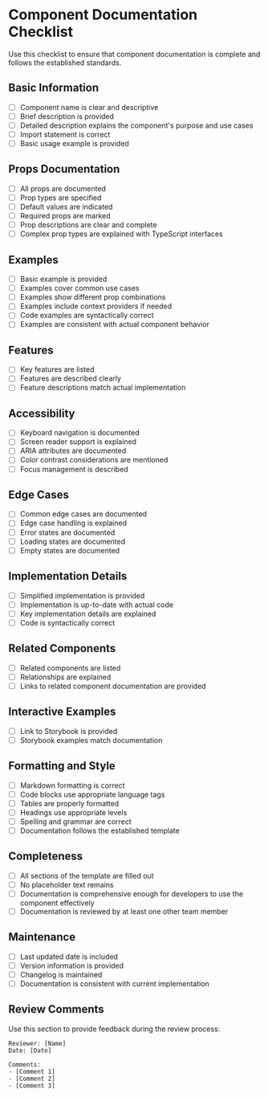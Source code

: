 # Component Documentation Checklist

Use this checklist to ensure that component documentation is complete and follows the established standards.

## Basic Information

- [ ] Component name is clear and descriptive
- [ ] Brief description is provided
- [ ] Detailed description explains the component's purpose and use cases
- [ ] Import statement is correct
- [ ] Basic usage example is provided

## Props Documentation

- [ ] All props are documented
- [ ] Prop types are specified
- [ ] Default values are indicated
- [ ] Required props are marked
- [ ] Prop descriptions are clear and complete
- [ ] Complex prop types are explained with TypeScript interfaces

## Examples

- [ ] Basic example is provided
- [ ] Examples cover common use cases
- [ ] Examples show different prop combinations
- [ ] Examples include context providers if needed
- [ ] Code examples are syntactically correct
- [ ] Examples are consistent with actual component behavior

## Features

- [ ] Key features are listed
- [ ] Features are described clearly
- [ ] Feature descriptions match actual implementation

## Accessibility

- [ ] Keyboard navigation is documented
- [ ] Screen reader support is explained
- [ ] ARIA attributes are documented
- [ ] Color contrast considerations are mentioned
- [ ] Focus management is described

## Edge Cases

- [ ] Common edge cases are documented
- [ ] Edge case handling is explained
- [ ] Error states are documented
- [ ] Loading states are documented
- [ ] Empty states are documented

## Implementation Details

- [ ] Simplified implementation is provided
- [ ] Implementation is up-to-date with actual code
- [ ] Key implementation details are explained
- [ ] Code is syntactically correct

## Related Components

- [ ] Related components are listed
- [ ] Relationships are explained
- [ ] Links to related component documentation are provided

## Interactive Examples

- [ ] Link to Storybook is provided
- [ ] Storybook examples match documentation

## Formatting and Style

- [ ] Markdown formatting is correct
- [ ] Code blocks use appropriate language tags
- [ ] Tables are properly formatted
- [ ] Headings use appropriate levels
- [ ] Spelling and grammar are correct
- [ ] Documentation follows the established template

## Completeness

- [ ] All sections of the template are filled out
- [ ] No placeholder text remains
- [ ] Documentation is comprehensive enough for developers to use the component effectively
- [ ] Documentation is reviewed by at least one other team member

## Maintenance

- [ ] Last updated date is included
- [ ] Version information is provided
- [ ] Changelog is maintained
- [ ] Documentation is consistent with current implementation

## Review Comments

Use this section to provide feedback during the review process:

```
Reviewer: [Name]
Date: [Date]

Comments:
- [Comment 1]
- [Comment 2]
- [Comment 3]
```
